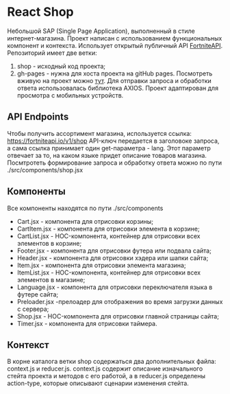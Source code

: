 # React Shop

Небольшой SAP (Single Page Application), выполненный в стиле интернет-магазина. Проект написан с использованием функциональных компонент и контекста. 
Использует открытый публичный API [FortniteAPI](https://fortniteapi.io/).
Репозиторий имеет две ветки:
1. shop - исходный код проекта;
2. gh-pages - нужна для хоста проекта на gitHub pages. Посмотреть вживую на проект можно [тут](https://c1rfa.github.io/reactShop/). Для отправки запроса и обработки ответа использовалась библиотека AXIOS. Проект адаптирован для просмотра с мобильных устройств.

## API Endpoints

Чтобы получить ассортимент магазина, используется ссылка:
https://fortniteapi.io/v1/shop 
API-ключ передается в заголовоке запроса, а сама ссылка принимает один get-параметра - lang. Этот параметр отвечает за то, на каком языке придет описание товаров магазина.
Посмтротеть формирование запроса и обработку ответа можно по пути ./src/components/shop.jsx 

## Компоненты

Все компоненты находятся по пути ./src/components

* Cart.jsx - компонента для отрисовки корзины;
* CartItem.jsx - компонента для отрисовки элемента в корзине;
* CartList.jsx - HOC-компонента, контейнер для отрисовки всех элементов в корзине;
* Footer.jsx - компонента для отрисовки футера или подвала сайта;
* Header.jsx - компонента для отрисовки хэдера или шапки сайта;
* Item.jsx - компонента для отрисовки элемента магазина;
* ItemList.jsx - HOC-компонента, контейнер для отрисовки всех элементов в магазине;
* Language.jsx - компонента для отрисовки переключателя языка в футере сайта;
* Preloader.jsx -прелоадер для отображения во время загрузки данных с сервера;
* Shop.jsx - HOC-компонента для отрисовки главной страницы сайта;
* Timer.jsx - компонента для отрисовки таймера.

## Контекст

В корне каталога ветки shop содержаться два дополнительных файла: context.js и reducer.js. context.js содержит описание изначального стейта проекта и методов с его работой, а в reducer.js определены action-type, которые описывают сценарии изменения стейта.
